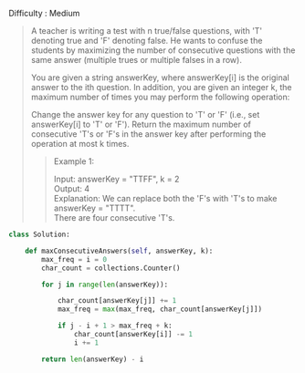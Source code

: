 Difficulty : Medium 

>A teacher is writing a test with n true/false questions, with 'T' denoting true and 'F' denoting false. He wants to confuse the students by maximizing the number of consecutive questions with the same answer (multiple trues or multiple falses in a row).
>
>You are given a string answerKey, where answerKey[i] is the original answer to the ith question. In addition, you are given an integer k, the maximum number of times you may perform the following operation:
>
>Change the answer key for any question to 'T' or 'F' (i.e., set answerKey[i] to 'T' or 'F').
>Return the maximum number of consecutive 'T's or 'F's in the answer key after performing the operation at most k times.
>
>>Example 1:  
>>
>>Input: answerKey = "TTFF", k = 2  
>>Output: 4  
>>Explanation: We can replace both the 'F's with 'T's to make answerKey = "TTTT".  
>>There are four consecutive 'T's.  

```python
class Solution:

    def maxConsecutiveAnswers(self, answerKey, k):
        max_freq = i = 0
        char_count = collections.Counter()

        for j in range(len(answerKey)):

            char_count[answerKey[j]] += 1
            max_freq = max(max_freq, char_count[answerKey[j]])

            if j - i + 1 > max_freq + k:
                char_count[answerKey[i]] -= 1
                i += 1

        return len(answerKey) - i
```

